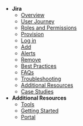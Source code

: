 - **Jira**
  - [Overview](jira/jira-overview)
  -	[User Journey](jira/jira-user-journey)
  -	[Roles and Permissions](jira/jira-roles-and-permissions)
  - [Provision](jira/jira-provision)
  - [Log in](jira/jira-log-in)
  -	[Add](jira/jira-add)
  - [Alerts](jira/jira-alerts)
  -	[Remove](jira/jira-remove)
  - [Best Practices](jira/jira-best-practices)
  - [FAQs](jira/jira-faqs)
  - [Troubleshooting](jira/jira-troubleshooting)
  - [Additional Resources](jira/jira-additional-resources)
  - [Case Studies](jira/jira-case-studies)      
- **Additional Resources**
  - [Tools](https://docs.developer.tech.gov.sg/docs/ship-hats-tools/#/tools-overview)
  - [Getting Started](https://docs.developer.tech.gov.sg/docs/ship-hats-getting-started/#/)
  - [Portal](https://docs.developer.tech.gov.sg/docs/ship-hats-portal/#/ship-hats-portal-overview)  